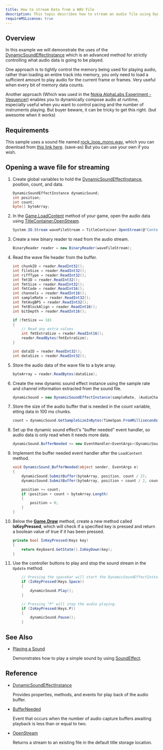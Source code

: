 ```yaml
---
title: How to stream Data from a WAV File
description: This topic describes how to stream an audio file using DynamicSoundEffectInstance.
requireMSLicense: true
---
```


## Overview

In this example we will demonstrate the uses of the [DynamicSoundEffectInstance](xref:Microsoft.Xna.Framework.Audio.DynamicSoundEffectInstance) which is an advanced method for strictly controlling what audio data is going to be played.

One approach is to tightly control the memory being used for playing audio, rather than loading an entire track into memory, you only need to load a sufficient amount to play audio for the current frame or frames.  Very useful when every bit of memory data counts.

Another approach (Which was used in the [Nokia AlphaLabs Experiment - Vequencer](https://martincaine.com/xna/introducing_vequencer_an_alphalabscc_experiment)) enables you to dynamically compose audio at runtime, especially useful when you want to control pacing and the number of instruments playing.  But buyer beware, it can be tricky to get this right. (but awesome when it works)

## Requirements

This sample uses a sound file named [rock_loop_mono.wav](https://github.com/MonoGame/MonoGame/raw/develop/Tests/Assets/Audio/rock_loop_mono.wav), which you can download from [this link here](https://github.com/MonoGame/MonoGame/raw/develop/Tests/Assets/Audio/rock_loop_mono.wav). (save-as)
But you can use your own if you wish.

## Opening a wave file for streaming

1. Create global variables to hold the [DynamicSoundEffectInstance](xref:Microsoft.Xna.Framework.Audio.DynamicSoundEffectInstance), position, count, and data.

    ```csharp
    DynamicSoundEffectInstance dynamicSound;
    int position;
    int count;
    byte[] byteArray;
    ```

2. In the [Game.LoadContent](xref:Microsoft.Xna.Framework.Game.LoadContent) method of your game, open the audio data using [TitleContainer.OpenStream](xref:Microsoft.Xna.Framework.TitleContainer).

    ```csharp
    System.IO.Stream waveFileStream = TitleContainer.OpenStream(@"Content\rock_loop_mono.wav");
    ```

3. Create a new binary reader to read from the audio stream.

    ```csharp
    BinaryReader reader = new BinaryReader(waveFileStream);
    ```

4. Read the wave file header from the buffer.

    ```csharp
    int chunkID = reader.ReadInt32();
    int fileSize = reader.ReadInt32();
    int riffType = reader.ReadInt32();
    int fmtID = reader.ReadInt32();
    int fmtSize = reader.ReadInt32();
    int fmtCode = reader.ReadInt16();
    int channels = reader.ReadInt16();
    int sampleRate = reader.ReadInt32();
    int fmtAvgBPS = reader.ReadInt32();
    int fmtBlockAlign = reader.ReadInt16();
    int bitDepth = reader.ReadInt16();
    
    if (fmtSize == 18)
    {
        // Read any extra values
        int fmtExtraSize = reader.ReadInt16();
        reader.ReadBytes(fmtExtraSize);
    }
    
    int dataID = reader.ReadInt32();
    int dataSize = reader.ReadInt32();
    ```

5. Store the audio data of the wave file to a byte array.

    ```csharp
    byteArray = reader.ReadBytes(dataSize);
    ```

6. Create the new dynamic sound effect instance using the sample rate and channel information extracted from the sound file.

     ```csharp
     dynamicSound = new DynamicSoundEffectInstance(sampleRate, (AudioChannels)channels);
     ```

7. Store the size of the audio buffer that is needed in the count variable, etting data in 100 ms chunks.

    ```csharp
    count = dynamicSound.GetSampleSizeInBytes(TimeSpan.FromMilliseconds(100));
    ```

8. Set up the dynamic sound effect's "buffer needed" event handler, so audio data is only read when it needs more data.

    ```csharp
    dynamicSound.BufferNeeded += new EventHandler<EventArgs>(DynamicSound_BufferNeeded);
    ```

9. Implement the buffer needed event handler after the `LoadContent` method.

    ```csharp
    void DynamicSound_BufferNeeded(object sender, EventArgs e)
    {
        dynamicSound.SubmitBuffer(byteArray, position, count / 2);
        dynamicSound.SubmitBuffer(byteArray, position + count / 2, count / 2);
    
        position += count;
        if (position + count > byteArray.Length)
        {
            position = 0;
        }
    }
    ```

10. Below the **[Game.Draw](xref:Microsoft.Xna.Framework.Game#Microsoft_Xna_Framework_Game_Draw_Microsoft_Xna_Framework_GameTime_)** method, create a new method called **IsKeyPressed**, which will check if a specified key is pressed and return a boolean value of true if it has been pressed.

    ```csharp
    private bool IsKeyPressed(Keys key)
    {
        return Keyboard.GetState().IsKeyDown(key);
    }
     ```

11. Use the controller buttons to play and stop the sound stream in the `Update` method.

    ```csharp
        // Pressing the spacebar will start the DynamicSoundEffectInstance playing
        if (IsKeyPressed(Keys.Space))
        {
            dynamicSound.Play();
        }

        // Pressing "P" will stop the audio playing.
        if (IsKeyPressed(Keys.P))
        {
            dynamicSound.Pause();
        }
    ```

## See Also

* [Playing a Sound](HowTo_PlayASound.md)

  Demonstrates how to play a simple sound by using [SoundEffect](xref:Microsoft.Xna.Framework.Audio.SoundEffect).

## Reference

* [DynamicSoundEffectInstance](xref:Microsoft.Xna.Framework.Audio.DynamicSoundEffectInstance)

  Provides properties, methods, and events for play back of the audio buffer.

* [BufferNeeded](xref:Microsoft.Xna.Framework.Audio.DynamicSoundEffectInstance)

  Event that occurs when the number of audio capture buffers awaiting playback is less than or equal to two.

* [OpenStream](xref:Microsoft.Xna.Framework.TitleContainer)

  Returns a stream to an existing file in the default title storage location.
